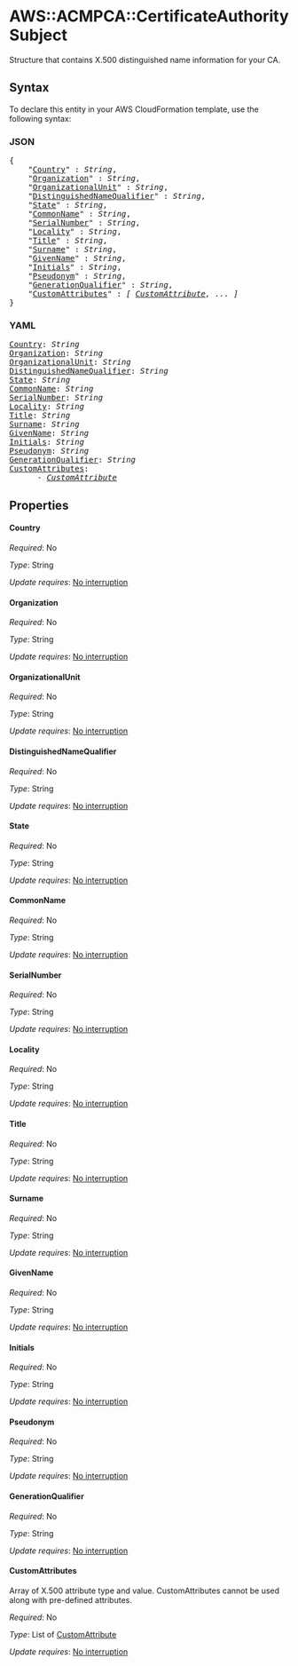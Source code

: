 # AWS::ACMPCA::CertificateAuthority Subject

Structure that contains X.500 distinguished name information for your CA.

## Syntax

To declare this entity in your AWS CloudFormation template, use the following syntax:

### JSON

<pre>
{
    "<a href="#country" title="Country">Country</a>" : <i>String</i>,
    "<a href="#organization" title="Organization">Organization</a>" : <i>String</i>,
    "<a href="#organizationalunit" title="OrganizationalUnit">OrganizationalUnit</a>" : <i>String</i>,
    "<a href="#distinguishednamequalifier" title="DistinguishedNameQualifier">DistinguishedNameQualifier</a>" : <i>String</i>,
    "<a href="#state" title="State">State</a>" : <i>String</i>,
    "<a href="#commonname" title="CommonName">CommonName</a>" : <i>String</i>,
    "<a href="#serialnumber" title="SerialNumber">SerialNumber</a>" : <i>String</i>,
    "<a href="#locality" title="Locality">Locality</a>" : <i>String</i>,
    "<a href="#title" title="Title">Title</a>" : <i>String</i>,
    "<a href="#surname" title="Surname">Surname</a>" : <i>String</i>,
    "<a href="#givenname" title="GivenName">GivenName</a>" : <i>String</i>,
    "<a href="#initials" title="Initials">Initials</a>" : <i>String</i>,
    "<a href="#pseudonym" title="Pseudonym">Pseudonym</a>" : <i>String</i>,
    "<a href="#generationqualifier" title="GenerationQualifier">GenerationQualifier</a>" : <i>String</i>,
    "<a href="#customattributes" title="CustomAttributes">CustomAttributes</a>" : <i>[ <a href="customattribute.md">CustomAttribute</a>, ... ]</i>
}
</pre>

### YAML

<pre>
<a href="#country" title="Country">Country</a>: <i>String</i>
<a href="#organization" title="Organization">Organization</a>: <i>String</i>
<a href="#organizationalunit" title="OrganizationalUnit">OrganizationalUnit</a>: <i>String</i>
<a href="#distinguishednamequalifier" title="DistinguishedNameQualifier">DistinguishedNameQualifier</a>: <i>String</i>
<a href="#state" title="State">State</a>: <i>String</i>
<a href="#commonname" title="CommonName">CommonName</a>: <i>String</i>
<a href="#serialnumber" title="SerialNumber">SerialNumber</a>: <i>String</i>
<a href="#locality" title="Locality">Locality</a>: <i>String</i>
<a href="#title" title="Title">Title</a>: <i>String</i>
<a href="#surname" title="Surname">Surname</a>: <i>String</i>
<a href="#givenname" title="GivenName">GivenName</a>: <i>String</i>
<a href="#initials" title="Initials">Initials</a>: <i>String</i>
<a href="#pseudonym" title="Pseudonym">Pseudonym</a>: <i>String</i>
<a href="#generationqualifier" title="GenerationQualifier">GenerationQualifier</a>: <i>String</i>
<a href="#customattributes" title="CustomAttributes">CustomAttributes</a>: <i>
      - <a href="customattribute.md">CustomAttribute</a></i>
</pre>

## Properties

#### Country

_Required_: No

_Type_: String

_Update requires_: [No interruption](https://docs.aws.amazon.com/AWSCloudFormation/latest/UserGuide/using-cfn-updating-stacks-update-behaviors.html#update-no-interrupt)

#### Organization

_Required_: No

_Type_: String

_Update requires_: [No interruption](https://docs.aws.amazon.com/AWSCloudFormation/latest/UserGuide/using-cfn-updating-stacks-update-behaviors.html#update-no-interrupt)

#### OrganizationalUnit

_Required_: No

_Type_: String

_Update requires_: [No interruption](https://docs.aws.amazon.com/AWSCloudFormation/latest/UserGuide/using-cfn-updating-stacks-update-behaviors.html#update-no-interrupt)

#### DistinguishedNameQualifier

_Required_: No

_Type_: String

_Update requires_: [No interruption](https://docs.aws.amazon.com/AWSCloudFormation/latest/UserGuide/using-cfn-updating-stacks-update-behaviors.html#update-no-interrupt)

#### State

_Required_: No

_Type_: String

_Update requires_: [No interruption](https://docs.aws.amazon.com/AWSCloudFormation/latest/UserGuide/using-cfn-updating-stacks-update-behaviors.html#update-no-interrupt)

#### CommonName

_Required_: No

_Type_: String

_Update requires_: [No interruption](https://docs.aws.amazon.com/AWSCloudFormation/latest/UserGuide/using-cfn-updating-stacks-update-behaviors.html#update-no-interrupt)

#### SerialNumber

_Required_: No

_Type_: String

_Update requires_: [No interruption](https://docs.aws.amazon.com/AWSCloudFormation/latest/UserGuide/using-cfn-updating-stacks-update-behaviors.html#update-no-interrupt)

#### Locality

_Required_: No

_Type_: String

_Update requires_: [No interruption](https://docs.aws.amazon.com/AWSCloudFormation/latest/UserGuide/using-cfn-updating-stacks-update-behaviors.html#update-no-interrupt)

#### Title

_Required_: No

_Type_: String

_Update requires_: [No interruption](https://docs.aws.amazon.com/AWSCloudFormation/latest/UserGuide/using-cfn-updating-stacks-update-behaviors.html#update-no-interrupt)

#### Surname

_Required_: No

_Type_: String

_Update requires_: [No interruption](https://docs.aws.amazon.com/AWSCloudFormation/latest/UserGuide/using-cfn-updating-stacks-update-behaviors.html#update-no-interrupt)

#### GivenName

_Required_: No

_Type_: String

_Update requires_: [No interruption](https://docs.aws.amazon.com/AWSCloudFormation/latest/UserGuide/using-cfn-updating-stacks-update-behaviors.html#update-no-interrupt)

#### Initials

_Required_: No

_Type_: String

_Update requires_: [No interruption](https://docs.aws.amazon.com/AWSCloudFormation/latest/UserGuide/using-cfn-updating-stacks-update-behaviors.html#update-no-interrupt)

#### Pseudonym

_Required_: No

_Type_: String

_Update requires_: [No interruption](https://docs.aws.amazon.com/AWSCloudFormation/latest/UserGuide/using-cfn-updating-stacks-update-behaviors.html#update-no-interrupt)

#### GenerationQualifier

_Required_: No

_Type_: String

_Update requires_: [No interruption](https://docs.aws.amazon.com/AWSCloudFormation/latest/UserGuide/using-cfn-updating-stacks-update-behaviors.html#update-no-interrupt)

#### CustomAttributes

Array of X.500 attribute type and value. CustomAttributes cannot be used along with pre-defined attributes.

_Required_: No

_Type_: List of <a href="customattribute.md">CustomAttribute</a>

_Update requires_: [No interruption](https://docs.aws.amazon.com/AWSCloudFormation/latest/UserGuide/using-cfn-updating-stacks-update-behaviors.html#update-no-interrupt)
